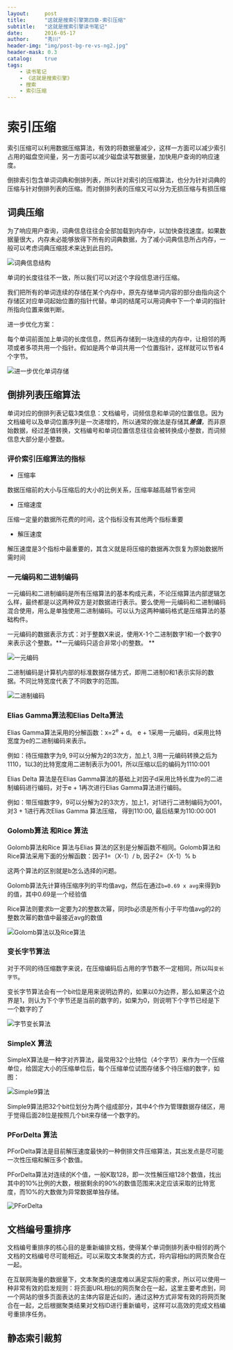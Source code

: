 ```yaml
---
layout:     post
title:      "这就是搜索引擎第四章-索引压缩"
subtitle:   "这就是搜索引擎读书笔记"
date:       2016-05-17
author:     "秀川"
header-img: "img/post-bg-re-vs-ng2.jpg"
header-mask: 0.3
catalog:    true
tags:
    - 读书笔记
    - 《这就是搜索引擎》
    - 搜索
    - 索引压缩
---
```


# 索引压缩
索引压缩可以利用数据压缩算法，有效的将数据量减少，这样一方面可以减少索引占用的磁盘空间量，另一方面可以减少磁盘读写数据量，加快用户查询的响应速度。

倒排索引包含单词词典和倒排列表，所以针对索引的压缩算法，也分为针对词典的压缩与针对倒排列表的压缩。而对倒排列表的压缩又可以分为无损压缩与有损压缩

## 词典压缩
为了响应用户查询，词典信息往往会全部加载到内存中，以加快查找速度。如果数据量很大，内存未必能够放得下所有的词典数据，为了减小词典信息所占内存，一般可以考虑词典压缩技术来达到此目的。

![词典信息结构](词典信息结构.jpg "词典信息结构")

单词的长度往往不一致，所以我们可以对这个字段信息进行压缩。

我们把所有的单词连续的存储在某个内存中，原先存储单词内容的部分由指向这个存储区对应单词起始位置的指针代替。单词的结尾可以用词典中下一个单词的指针所指向位置来做判断。

进一步优化方案：

每个单词前面加上单词的长度信息，然后再存储到一块连续的内存中，让相邻的两项或者多项共用一个指针。假如是两个单词共用一个位置指针，这样就可以节省4个字节。

![进一步优化单词存储](进一步优化单词存储.jpg "进一步优化单词存储")

## 倒排列表压缩算法
单词对应的倒排列表记载3类信息：文档编号，词频信息和单词的位置信息。因为文档编号以及单词位置序列是一次递增的，所以通常的做法是存储其***差值***，而非原始数据，经过差值转换，文档编号和单词位置信息往往会被转换成小整数，而词频信息大部分是小整数。

### 评价索引压缩算法的指标
* 压缩率

数据压缩前的大小与压缩后的大小的比例关系，压缩率越高越节省空间

* 压缩速度

压缩一定量的数据所花费的时间，这个指标没有其他两个指标重要

* 解压速度

解压速度是3个指标中最重要的，其含义就是将压缩的数据再次恢复为原始数据所需时间

### 一元编码和二进制编码

一元编码和二进制编码是所有压缩算法的基本构成元素，不论压缩算法内部逻辑怎么样，最终都是以这两种双方是对数据进行表示。要么使用一元编码和二进制编码混合使用，用么是单独使用二进制编码。可以认为这两种编码格式是压缩算法的基础构件。

一元编码的数据表示方式：对于整数X来说，使用X-1个二进制数字1和一个数字0来表示这个整数。**一元编码只适合非常小的整数。
**

![一元编码]()

二进制编码是计算机内部的标准数据存储方式，即用二进制0和1表示实际的数据。不同比特宽度代表了不同数字的范围。

![二进制编码]()

### Elias Gamma算法和Elias Delta算法
Elias Gamma算法采用的分解函数：x=2<sup>e</sup> + d。 e + 1采用一元编码，d采用比特宽度为e的二进制编码来表示。

例如：待压缩数字为9, 9可以分解为2的3次方，加上1, 3用一元编码转换之后为1110，1以3的比特宽度用二进制表示为001，所以压缩以后的编码为1110:001

Elias Delta 算法是在Elias Gamma算法的基础上对因子d采用比特长度为e的二进制编码进行编码，对于e + 1再次进行Elias Gamma算法进行编码。

例如：带压缩数字9，9可以分解为2的3次方，加上1，对1进行二进制编码为001，对3 + 1进行再次Elias Gamma 算法压缩， 得到110:00, 最后结果为110:00:001

### Golomb算法 和Rice 算法
Golomb算法和Rice 算法与Elias 算法的区别是分解函数不相同。Golomb算法和Rice算法采用下面的分解函数：因子1=（X-1）/ b, 因子2=（X-1）% b

这两个算法的区别就是b怎么选择的问题。

Golomb算法先计算待压缩序列的平均值avg，然后在通过` b=0.69 x avg `来得到b的值，其中0.69是一个经验值

Rice算法则要求b一定要为2的整数次幂，同时b必须是所有小于平均值avg的2的整数次幂的数值中最接近avg的数值

![Golomb算法以及Rice算法]()

### 变长字节算法
对于不同的待压缩数字来说，在压缩编码后占用的字节数不一定相同，所以叫`变长字节`。

变长字节算法会有一个bit位是用来说明边界的，如果以0为边界，那么如果这个边界是1，则认为下个字节还是当前的数字的，如果为0，则说明下个字节已经是下一个数字的了

![字节变长算法]()

### SimpleX 算法
SimpleX算法是一种字对齐算法，最常用32个比特位（4个字节）来作为一个压缩单位，给固定大小的压缩单位后，每个压缩单位试图存储多个待压缩的数字，如图：

![Simple9算法]()

Simple9算法把32个bit位划分为两个组成部分，其中4个作为管理数据存储区，用于觉得后面28位是按照几个bit来存储一个数字的。

### PForDelta 算法
PForDelta算法是目前解压速度最快的一种倒排文件压缩算法，其出发点是尽可能一次性压缩和解压多个数值。

PForDelta算法对连续的K个值，一般K取128，即一次性解压缩128个数值，找出其中的10%比例的大数，根据剩余的90%的数值范围来决定应该采取的比特宽度，而10%的大数做为异常数据单独存储。

![PForDelta]()

## 文档编号重排序
文档编号重排序的核心目的是重新编排文档，使得某个单词倒排列表中相邻的两个文档的文档编号尽可能相近。可以采取文本聚类的方式，将内容相似的网页聚合在一起。

在互联网海量的数据量下，文本聚类的速度难以满足实际的需求，所以可以使用一种非常有效的启发规则：将页面URL相似的网页聚合在一起，这里主要考虑到，同一个网站的很多页面表达的主体内容是近似的，通过这种方式非常有效的将网页聚合在一起，之后根据聚类结果对文档ID进行重新编号，这样可以高效的完成文档编号重排序任务。

## 静态索引裁剪

